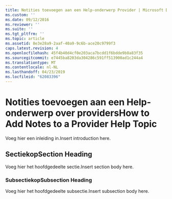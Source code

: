 ```yaml
---
title: Notities toevoegen aan een Help-onderwerp Provider | Microsoft Docs
ms.custom: ''
ms.date: 09/12/2016
ms.reviewer: ''
ms.suite: ''
ms.tgt_pltfrm: ''
ms.topic: article
ms.assetid: 8e3e28a9-2aaf-40a9-9c6b-ace20c9799f3
caps.latest.revision: 4
ms.openlocfilehash: 45f4b40d4cf0e203aca7bcdd1f6bdde9b8a83f35
ms.sourcegitcommit: e7445ba8203da304286c591ff513900ad1c244a4
ms.translationtype: MT
ms.contentlocale: nl-NL
ms.lasthandoff: 04/23/2019
ms.locfileid: "62083396"
---
```

# <a name="how-to-add-notes-to-a-provider-help-topic"></a><span data-ttu-id="f4e3f-102">Notities toevoegen aan een Help-onderwerp over providers</span><span class="sxs-lookup"><span data-stu-id="f4e3f-102">How to Add Notes to a Provider Help Topic</span></span>

<span data-ttu-id="f4e3f-103">Voeg hier een inleiding in.</span><span class="sxs-lookup"><span data-stu-id="f4e3f-103">Insert introduction here.</span></span>

## <a name="section-heading"></a><span data-ttu-id="f4e3f-104">Sectiekop</span><span class="sxs-lookup"><span data-stu-id="f4e3f-104">Section Heading</span></span>

<span data-ttu-id="f4e3f-105">Voeg hier het hoofdgedeelte sectie.</span><span class="sxs-lookup"><span data-stu-id="f4e3f-105">Insert section body here.</span></span>

### <a name="subsection-heading"></a><span data-ttu-id="f4e3f-106">Subsectiekop</span><span class="sxs-lookup"><span data-stu-id="f4e3f-106">Subsection Heading</span></span>

<span data-ttu-id="f4e3f-107">Voeg hier het hoofdgedeelte subsectie.</span><span class="sxs-lookup"><span data-stu-id="f4e3f-107">Insert subsection body here.</span></span>
